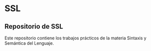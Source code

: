 # SSL
## Repositorio de SSL
Este repositorio contiene los trabajos prácticos de la materia Sintaxis y Semántica del Lenguaje.

